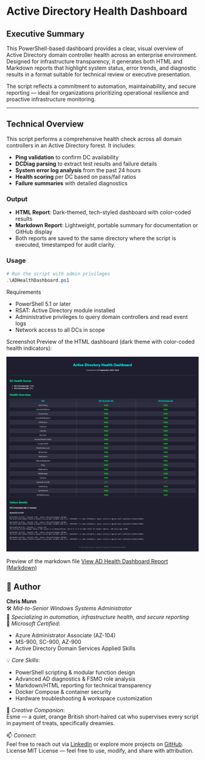 # Active Directory Health Dashboard

## Executive Summary

This PowerShell-based dashboard provides a clear, visual overview of Active Directory domain controller health across an enterprise environment. Designed for infrastructure transparency, it generates both HTML and Markdown reports that highlight system status, error trends, and diagnostic results in a format suitable for technical review or executive presentation.

The script reflects a commitment to automation, maintainability, and secure reporting — ideal for organizations prioritizing operational resilience and proactive infrastructure monitoring.

---

## Technical Overview

This script performs a comprehensive health check across all domain controllers in an Active Directory forest. It includes:

- **Ping validation** to confirm DC availability  
- **DCDiag parsing** to extract test results and failure details  
- **System error log analysis** from the past 24 hours  
- **Health scoring** per DC based on pass/fail ratios  
- **Failure summaries** with detailed diagnostics  

### Output

- **HTML Report**: Dark-themed, tech-styled dashboard with color-coded results  
- **Markdown Report**: Lightweight, portable summary for documentation or GitHub display  
- Both reports are saved to the same directory where the script is executed, timestamped for audit clarity.

### Usage

```powershell
# Run the script with admin privileges
.\ADHealthDashboard.ps1
```


Requirements
- PowerShell 5.1 or later
- RSAT: Active Directory module installed
- Administrative privileges to query domain controllers and read event logs
- Network access to all DCs in scope

Screenshot
Preview of the HTML dashboard (dark theme with color-coded health indicators):

![AD Health Dashboard Screenshot](https://github.com/ChrisMunnPS/DomainControllerHealthDashboard/blob/main/ADHealthDashboard.png)



Preview of the markdown file
[View AD Health Dashboard Report (Markdown)](https://github.com/ChrisMunnPS/DomainControllerHealthDashboard/blob/main/ADHealthDashboard_20250921_163946.md)


## 👤 Author

**Chris Munn**  
🛠️ *Mid-to-Senior Windows Systems Administrator*  
🎯 *Specializing in automation, infrastructure health, and secure reporting*  
📜 *Microsoft Certified*:  
- Azure Administrator Associate (AZ-104)  
- MS-900, SC-900, AZ-900  
- Active Directory Domain Services Applied Skills  

💡 *Core Skills*:  
- PowerShell scripting & modular function design  
- Advanced AD diagnostics & FSMO role analysis  
- Markdown/HTML reporting for technical transparency  
- Docker Compose & container security  
- Hardware troubleshooting & workspace customization  

🐾 *Creative Companion*:  
Esme — a quiet, orange British short-haired cat who supervises every script in payment of treats, specifically dreamies.


📫 *Connect*:  
Feel free to reach out via [LinkedIn](https://www.linkedin.com/in/chrismunnps) or explore more projects on [GitHub](https://github.com/ChrisMunnPS).
License
MIT License — feel free to use, modify, and share with attribution.

